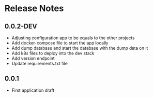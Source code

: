 # Release Notes


## 0.0.2-DEV

- Adjusting configuration app to be equals to the other projects
- Add docker-compose file to start the app locally
- Add dump database and start the database with the dump data on it
- Add k8s files to deploy into the dev stack
- Add version endpoint
- Update requirements.txt file


## 0.0.1

- First application draft 
